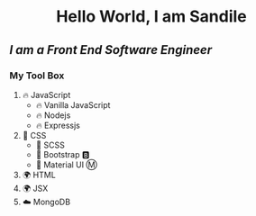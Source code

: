 <p align="center">
    <h1 align="center">Hello World, I am Sandile</h1>
</p>


## _I am a Front End Software Engineer_

### My Tool Box 

1. :fire: JavaScript
    - :fire: Vanilla JavaScript
    - :fire: Nodejs
    - :fire: Expressjs
2. :ocean: CSS
    - :ocean: SCSS
    - :ocean: Bootstrap :b:
    - :ocean: Material UI :m:
3. :earth_africa: HTML
4. :earth_africa: JSX
5. :cloud: MongoDB


